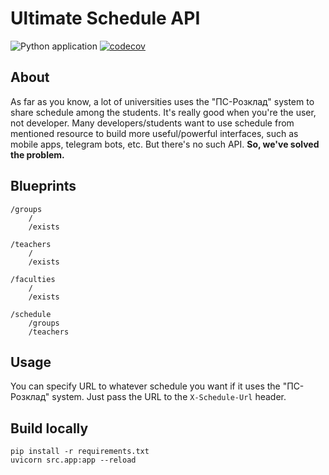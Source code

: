 # Ultimate Schedule API

![Python application](https://github.com/skhortiuk/asu-schedule/workflows/Python%20application/badge.svg?branch=master) 
[![codecov](https://codecov.io/gh/skhortiuk/asu-schedule/branch/master/graph/badge.svg)](https://codecov.io/gh/skhortiuk/asu-schedule)


## About
As far as you know, a lot of universities uses the "ПС-Розклад" system to share schedule among the students.
It's really good when you're the user, not developer. Many developers/students want to use schedule from mentioned 
resource to build more useful/powerful interfaces, such as mobile apps, telegram bots, etc.
But there's no such API. **So, we've solved the problem.** 

## Blueprints
```
/groups
    /
    /exists

/teachers
    /
    /exists

/faculties
    /
    /exists

/schedule
    /groups
    /teachers
```

## Usage
You can specify URL to whatever schedule you want if it uses the "ПС-Розклад" system. 
Just pass the URL to the `X-Schedule-Url` header.

## Build locally
```
pip install -r requirements.txt
uvicorn src.app:app --reload
```